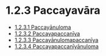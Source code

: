

# 1.2.3 Paccayavāra

* [1.2.3.1 Paccayānuloma](1.2.3/1.2.3.1.md)
* [1.2.3.2 Paccayapaccanīya](1.2.3/1.2.3.2.md)
* [1.2.3.3 Paccayānulomapaccanīya](1.2.3/1.2.3.3.md)
* [1.2.3.4 Paccayapaccanīyānuloma](1.2.3/1.2.3.4.md)



